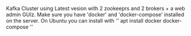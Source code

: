 Kafka Cluster using Latest vesion with 2 zookeeprs and 2 brokers + a web admin GUIz.
Make sure  you have 'docker' and 'docker-compose' installed on the server. 
On Ubuntu you can install with 
'' apt  install  docker  docker-compose ''
